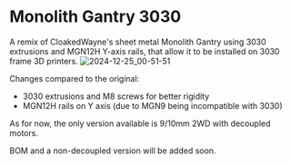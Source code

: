 # Monolith Gantry 3030
A remix of CloakedWayne's sheet metal Monolith Gantry using 3030 extrusions and MGN12H Y-axis rails, that allow it to be installed on 3030 frame 3D printers.
![2024-12-25_00-51-51](https://github.com/user-attachments/assets/9afdddef-a3fa-4fee-9246-59e1a6b2c77e)

Changes compared to the original:
- 3030 extrusions and M8 screws for better rigidity
- MGN12H rails on Y axis (due to MGN9 being incompatible with 3030)

As for now, the only version available is 9/10mm 2WD with decoupled motors.

BOM and a non-decoupled version will be added soon.

